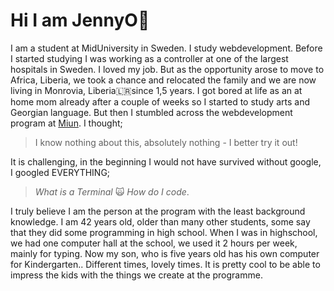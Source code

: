 # Hi I am JennyO👋

I am a student at MidUniversity in Sweden. I study webdevelopment. Before I started studying I was working as a controller at one of the largest hospitals in Sweden. I loved my job. But as the opportunity arose to move to Africa, Liberia, we took a chance and relocated the family and we are now living in Monrovia, Liberia🇱🇷since 1,5 years. 
I got bored at life as an at home mom already after a couple of weeks so I started to study arts and Georgian language. But then I stumbled across the webdevelopment program at [Miun](https://www.miun.se/webbutveckling).
I thought;

> I know nothing about this, absolutely nothing - I better try it out!

It is challenging, in the beginning I would not have survived without google, I googled EVERYTHING; 
>*What is a Terminal* 🙀 *How do I code*. 

I truly believe I am the person at the program with the least background knowledge. I am 42 years old, older than many other students, some say that they did some programming in high school. When I was in highschool, we had one computer hall at the school, we used it 2 hours per week, mainly for typing. Now my son, who is five years old has his own computer for Kindergarten.. Different times, lovely times. It is pretty cool to be able to impress the kids with the things we create at the programme.
